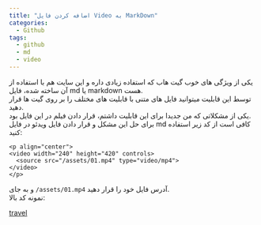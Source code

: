```yaml
---
title: "اضافه کردن فایل Video به MarkDown"
categories:
  - Github
tags:
  - github
  - md
  - video
---
```


یکی از ویژگی های خوب گیت هاب که استفاده زیادی داره و این سایت هم با استفاده از آن ساخته شده، فایل md یا markdown هست.  
توسط این قابلیت میتوانید فایل های متنی با قابلیت های مختلف را بر روی گیت ها قرار دهید.  
یکی از مشکلاتی که من جدیدا برای این قابلیت داشتم، قرار دادن فیلم در این فایل بود.  
برای حل این مشکل و قرار دادن فایل ویدئو در فایل md کافی است از کد زیر استفاده کنید:  

```
<p align="center">
<video width="240" height="420" controls>
  <source src="/assets/01.mp4" type="video/mp4">
</video>
</p>
```

و به جای `/assets/01.mp4` آدرس فایل خود را قرار دهید.  
نمونه کد بالا:  

[travel](https://travel.mhkarami97.ir/vardij/)
